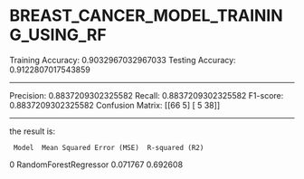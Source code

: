 # BREAST_CANCER_MODEL_TRAINING_USING_RF


Training Accuracy: 0.9032967032967033
Testing Accuracy: 0.9122807017543859

--------------
Precision: 0.8837209302325582
Recall: 0.8837209302325582
F1-score: 0.8837209302325582
Confusion Matrix:
[[66  5]
 [ 5 38]]

 ------------

 the result is:

     Model  Mean Squared Error (MSE)  R-squared (R2)
0  RandomForestRegressor                  0.071767        0.692608
